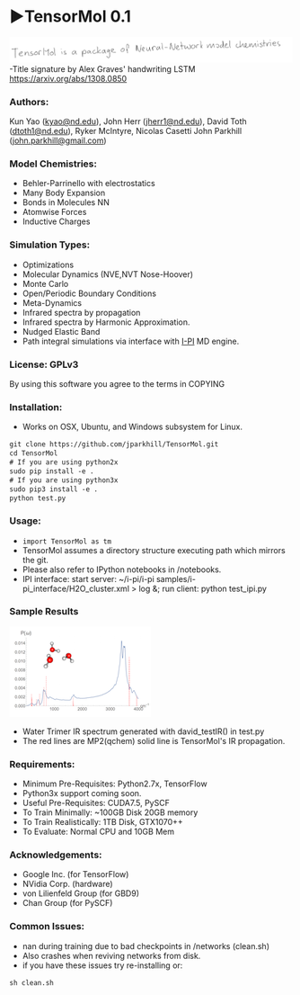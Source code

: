 # &#9658;TensorMol 0.1
![](newtitle.png)
-Title signature by Alex Graves' handwriting LSTM https://arxiv.org/abs/1308.0850

### Authors:
 Kun Yao (kyao@nd.edu), John Herr (jherr1@nd.edu),
 David Toth (dtoth1@nd.edu), Ryker McIntyre, Nicolas Casetti
 John Parkhill (john.parkhill@gmail.com)

### Model Chemistries:
 - Behler-Parrinello with electrostatics
 - Many Body Expansion
 - Bonds in Molecules NN
 - Atomwise Forces
 - Inductive Charges

### Simulation Types:
 - Optimizations
 - Molecular Dynamics (NVE,NVT Nose-Hoover)
 - Monte Carlo
 - Open/Periodic Boundary Conditions
 - Meta-Dynamics
 - Infrared spectra by propagation
 - Infrared spectra by Harmonic Approximation.
 - Nudged Elastic Band
 - Path integral simulations via interface with [I-PI](https://github.com/i-pi/i-pi) MD engine.

### License: GPLv3
By using this software you agree to the terms in COPYING

### Installation:
 - Works on OSX, Ubuntu, and Windows subsystem for Linux.
```
git clone https://github.com/jparkhill/TensorMol.git
cd TensorMol
# If you are using python2x
sudo pip install -e .
# If you are using python3x
sudo pip3 install -e .
python test.py
```

### Usage:
 - ```import TensorMol as tm```
 - TensorMol assumes a directory structure executing path which mirrors the git.
 - Please also refer to IPython notebooks in /notebooks.
 - IPI interface: start server: ~/i-pi/i-pi samples/i-pi_interface/H2O_cluster.xml > log &; run client: python test_ipi.py

### Sample Results
![](water.png)

- Water Trimer IR spectrum generated with david_testIR() in test.py
- The red lines are MP2(qchem) solid line is TensorMol's IR propagation.

### Requirements:
- Minimum Pre-Requisites: Python2.7x, TensorFlow
- Python3x support coming soon.
- Useful Pre-Requisites: CUDA7.5, PySCF
- To Train Minimally: ~100GB Disk 20GB memory
- To Train Realistically: 1TB Disk, GTX1070++
- To Evaluate: Normal CPU and 10GB Mem

### Acknowledgements:
 - Google Inc. (for TensorFlow)
 - NVidia Corp. (hardware)
 - von Lilienfeld Group (for GBD9)
 - Chan Group (for PySCF)

### Common Issues:
- nan during training due to bad checkpoints in /networks (clean.sh)
- Also crashes when reviving networks from disk.
- if you have these issues try re-installing or:

```
sh clean.sh
```
